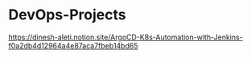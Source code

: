 # DevOps-Projects

https://dinesh-aleti.notion.site/ArgoCD-K8s-Automation-with-Jenkins-f0a2db4d12964a4e87aca7fbeb14bd65
